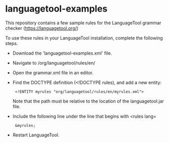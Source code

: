 # languagetool-examples
This repository contains a few sample rules for the LanguageTool grammar checker (https://languagetool.org/)

To use these rules in your LanguageTool installation, complete the following steps.

 * Download the 'languagetool-examples.xml' file.
 * Navigate to <your-LanguageTool-install-directory>/org/languagetool/rules/en/
 * Open the grammar.xml file in an editor.
 * Find the DOCTYPE definition (<!DOCTYPE rules), and add a new entity:

        <!ENTITY myrules "org/languagetool/rules/en/myrules.xml">

   Note that the path must be relative to the location of the languagetool.jar file.
 * Include the following line under the line that begins with <rules lang=

        &myrules;

 * Restart LanguageTool.
